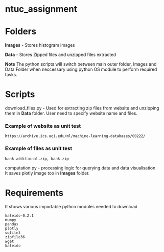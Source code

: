 # ntuc_assignment

# Folders
**Images** -  Stores histogram images

**Data** - Stores Zipped files and unzipped files extracted

**Note**
The python scripts will switch between main outer folder, Images and Data Folder when neccessary using python OS module
to perform required tasks.

# Scripts
download_files.py - Used for extracting zip files from website and unzipping them in **Data** folder. User need to specify website name and files.


### Example of website as unit test
```
https://archive.ics.uci.edu/ml/machine-learning-databases/00222/
```
### Example of files as unit test
```
bank-additional.zip, bank.zip
```

computation.py - processing logic for querying data and data visualisation. 
It saves plotly image too in **Images** folder.


# Requirements
It shows various importable python modules needed to download.

```
kaleido-0.2.1
numpy
pandas 
plotly
sqlite3
zipfile36
wget
kaleido
```



